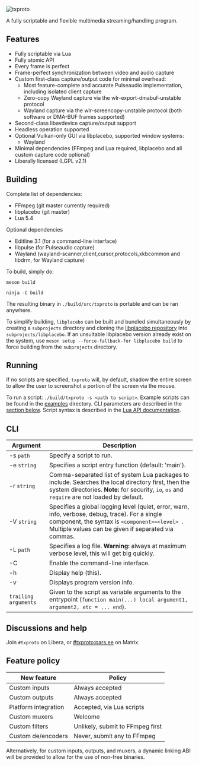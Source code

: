 ![txproto](./resources/logo.svg)

A fully scriptable and flexible multimedia streaming/handling program.

Features
--------
 * Fully scriptable via Lua
 * Fully atomic API
 * Every frame is perfect
 * Frame-perfect synchronization between video and audio capture
 * Custom first-class capture/output code for minimal overhead:
     * Most feature-complete and accurate Pulseaudio implementation, including isolated client capture
     * Zero-copy Wayland capture via the wlr-export-dmabuf-unstable protocol
     * Wayland capture via the wlr-screencopy-unstable protocol (both software or DMA-BUF frames supported)
 * Second-class libavdevice capture/output support
 * Headless operation supported
 * Optional Vulkan-only GUI via libplacebo, supported window systems:
     * Wayland
 * Minimal dependencies (FFmpeg and Lua required, libplacebo and all custom capture code optional)
 * Liberally licensed (LGPL v2.1)

Building
--------
Complete list of dependencies:

 * FFmpeg (git master currently required)
 * libplacebo (git master)
 * Lua 5.4

Optional dependencies

 * Editline 3.1 (for a command-line interface)
 * libpulse (for Pulseaudio capture)
 * Wayland (wayland-scanner,client,cursor,protocols,xkbcommon and libdrm, for Wayland capture)

To build, simply do:

`meson build`

`ninja -C build`

The resulting binary in `./build/src/txproto` is portable and can be ran anywhere.

To simplify building, `libplacebo` can be built and bundled simultaneously by creating
a `subprojects` directory and cloning the [libplacebo repository](https://code.videolan.org/videolan/libplacebo)
into `subprojects/libplacebo`. If an unsuitable libplacebo version already exist on the
system, use `meson setup --force-fallback-for libplacebo build` to force building from
the `subprojects` directory.

Running
-------
If no scripts are specified, `txproto` will, by default, shadow the entire screen to allow the user to screenshot a portion of the screen via the mouse.

To run a script: `./build/txproto -s <path to script>`. Example scripts can be found in the [examples](./DOCS/examples/)
directory. CLI parameters are described in the [section below](#cli).
Script syntax is described in the [Lua API documentation](./DOCS/lua-scripting.md).

CLI
---
| Argument             | Description                                                                                                                                                                                             |
|----------------------|---------------------------------------------------------------------------------------------------------------------------------------------------------------------------------------------------------|
| -s `path`            | Specify a script to run.                                                                                                                                                                                |
| -e `string`          | Specifies a script entry function (default: 'main').                                                                                                                                                    |
| -r `string`          | Comma-separated list of system Lua packages to include. Searches the local directory first, then the system directories. **Note:** for security, `io`, `os` and `require` are not loaded by default.    |
| -V `string`          | Specifies a global logging level (quiet, error, warn, info, verbose, debug, trace). For a single component, the syntax is `<component>=<level> `. Multiple values can be given if separated via commas. |
| -L `path`            | Specifies a log file. **Warning:** always at maximum verbose level, this will get big quickly.                                                                                                          |
| -C                   | Enable the command-line interface.                                                                                                                                                                      |
| -h                   | Display help (this).                                                                                                                                                                                    |
| -v                   | Displays program version info.                                                                                                                                                                          |
| `trailing arguments` | Given to the script as variable arguments to the entrypoint (`function main(...) local argument1, argument2, etc = ... end`).                                                                           |

Discussions and help
--------------------
Join `#txproto` on Libera, or [#txproto:pars.ee](https://matrix.to/#/#txproto:pars.ee) on Matrix.

Feature policy
--------------
| New feature          | Policy                                 |
|----------------------|----------------------------------------|
| Custom inputs        | Always accepted                        |
| Custom outputs       | Always accepted                        |
| Platform integration | Accepted, via Lua scripts              |
| Custom muxers        | Welcome                                |
| Custom filters       | Unlikely, submit to FFmpeg first       |
| Custom de/encoders   | Never, submit any to FFmpeg            |

Alternatively, for custom inputs, outputs, and muxers, a dynamic linking ABI will be provided to allow for the use of non-free binaries.
